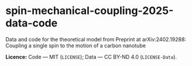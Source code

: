 # spin-mechanical-coupling-2025-data-code
Data and code for the theoretical model from Preprint at arXiv:2402.19288: Coupling a single spin to the motion of a carbon nanotube

**Licence:** Code — MIT (`LICENSE`); Data — CC BY-ND 4.0 (`LICENSE-Data`).
